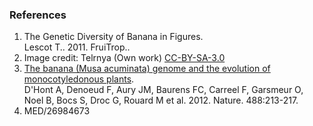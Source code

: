 ### References

1.  The Genetic Diversity of Banana in Figures.\
    Lescot T.. 2011. FruiTrop..
2.  Image credit: Telrnya (Own work) [CC-BY-SA-3.0](http://creativecommons.org/licenses/by-sa/3.0)
3.  [The banana (Musa acuminata) genome and the evolution of
    monocotyledonous
    plants](http://europepmc.org/abstract/MED/22801500).\
    D\'Hont A, Denoeud F, Aury JM, Baurens FC, Carreel F, Garsmeur O,
    Noel B, Bocs S, Droc G, Rouard M et al. 2012. Nature. 488:213-217.
4.  MED/26984673
